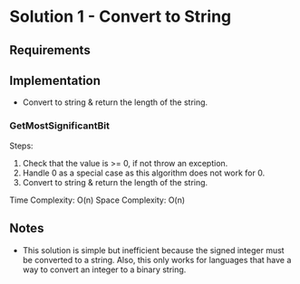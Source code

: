 ﻿# Solution 1 - Convert to String

## Requirements

## Implementation
- Convert to string & return the length of the string.

### GetMostSignificantBit

Steps:
1. Check that the value is >= 0, if not throw an exception.
2. Handle 0 as a special case as this algorithm does not work for 0.
2. Convert to string & return the length of the string.

Time Complexity: O(n)
Space Complexity: O(n)

## Notes
- This solution is simple but inefficient because the signed integer must
be converted to a string. Also, this only works for languages that have a
way to convert an integer to a binary string.